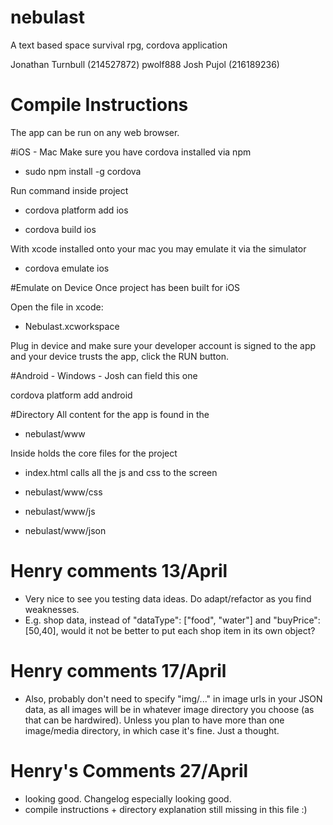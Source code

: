 # nebulast
A text based space survival rpg, cordova application

Jonathan Turnbull (214527872) pwolf888
Josh Pujol (216189236) 

# Compile Instructions
The app can be run on any web browser.

#iOS - Mac
Make sure you have cordova installed via npm

- sudo npm install -g cordova

Run command inside project

- cordova platform add ios

- cordova build ios

With xcode installed onto your mac you may
emulate it via the simulator

- cordova emulate ios

#Emulate on Device
Once project has been built for iOS 

Open the file in xcode: 

- Nebulast.xcworkspace

Plug in device and make sure your developer account is
signed to the app and your device trusts the app, 
click the RUN button.

#Android - Windows - Josh can field this one

cordova platform add android

 



#Directory 
All content for the app is found in the 

- nebulast/www

Inside holds the core files for the project

- index.html calls all the js and css to the screen

- nebulast/www/css

- nebulast/www/js

- nebulast/www/json


# Henry comments 13/April
- Very nice to see you testing data ideas. Do adapt/refactor as you find weaknesses. 
- E.g. shop data, instead of "dataType": ["food", "water"] and "buyPrice": [50,40], would it not be better to put each shop item in its own object?

# Henry comments 17/April
- Also, probably don't need to specify "img/..." in image urls in your JSON data, as all images will be in whatever image directory you choose (as that can be hardwired). Unless you plan to have more than one image/media directory, in which case it's fine. Just a thought.

# Henry's Comments 27/April
- looking good. Changelog especially looking good.
- compile instructions + directory explanation still missing in this file :)

